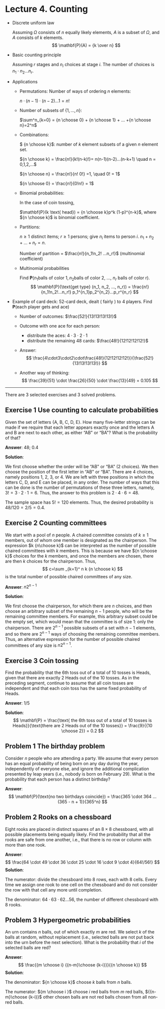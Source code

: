 # Lecture 4. Counting

* Discrete uniform law

  Assuming $\Omega$ consists of $n$ equally likely elements, $A$ is a subset of $\Omega$, and $A$ consists of $k$ elements.
  $$
  \mathbf{P}(A) = {k \over n}
  $$

* Basic counting principle

  Assuming $r$ stages and $n_i$ choices at stage $i$. The number of choices is $n_1 \cdot n_2 ... n_r$.

* Applications

  * Permutations: Number of ways of ordering $n$ elements:

    $n \cdot (n-1) \cdot (n-2) ... 1 = n!$

  * Number of subsets of $\{1,...,n\}$:

    $\sum^n_{k=0} = {n \choose 0} + {n \choose 1} + ... +{n \choose n}=2^n$

  * Combinations:

    $ {n \choose k}$: number of $k$ element subsets of a given $n$ element set.

    ${n \choose k} = \frac{n!}{k!(n-k)!}= n(n-1)(n-2)...(n-k+1) \quad n = 0,1,2,...$

    ${n \choose n} = \frac{n!}{n! 0!} =1, \quad 0! = 1$

    ${n \choose 0} = \frac{n!}{0!n!} = 1$

  * Binomial probabilities:

    In the case of coin tossing,

    $\mathbf{P}(k \text{ head}) = {n \choose k}p^k (1-p)^{n-k}$, where ${n \choose k}$ is binomial coefficient.

  * Partitions:

    $n \geq 1$ distinct items; $r \geq 1$ persons; give $n_i$ items to person $i$. $n_1 + n_2 + ... + n_r = n$.

    Number of partition = $\frac{n!}{n_1!n_2! ...n_r!}$ (multinomial coefficient)
    
  * Multinomial probabilities
  
    Find $\mathbf{P}(n_1 \text{balls of color 1}, n_2 \text{balls of color 2, ..., } n_r \text{ balls of color r})$.
    $$
    \mathbf{P}(\text{get type} (n_1, n_2, ..., n_r)) = \frac{n!}{n_1!n_2!...n_r!} p_1^{n_1}p_2^{n_2}...p_r^{n_r}
    $$


* Example of card deck: 52-card deck, dealt ( fairly ) to 4 players. Find $\mathbf{P}$(each player gets and ace)

  * Number of outcomes: $\frac{52!}{13!13!13!13!}$

  * Outcome with one ace for each person: 

    * distribute the aces: $4\cdot3\cdot2\cdot1$
    * distribute the remaining 48 cards: $\frac{48!}{12!12!12!12!}$

  * Answer: 
    $$
    \frac{4\cdot3\cdot2\cdot\frac{48!}{12!12!12!12!}}{\frac{52!}{13!13!13!13!}}
    $$

  * Another way of thinking: 
    $$
    \frac{39}{51} \cdot \frac{26}{50} \cdot \frac{13}{49} = 0.105
    $$


---

There are 3 selected exercises and 3 solved problems.

## Exercise 1 Use counting to calculate probabilities

Given the set of letters {A, B, C, D, E}. How many five-letter strings can be made if we require that each letter appears exactly once and the letters A and B are next to each other, as either “AB" or “BA"? What is the probability of that? 

**Answer**: 48; 0.4

**Solution**: 

We first choose whether the order will be “AB" or “BA" (2 choices). We then choose the position of the first letter in “AB" or “BA". There are 4 choices, namely positions 1, 2, 3, or 4. We are left with three positions in which the letters C, D, and E can be placed, in any order. The number of ways that this can be done is the number of permutations of these three letters, namely, $3!=3⋅2⋅1=6$. Thus, the answer to this problem is $2⋅4⋅6=48$.

The sample space has $5!=120$ elements. Thus, the desired probability is $48/120=2/5=0.4$.

## Exercise 2 Counting committees

We start with a pool of $n$ people. A chaired committee consists of $k≥1$ members, out of whom one member is designated as the chairperson. The expression $k {n\choose k}$ can be interpreted as the number of possible chaired committees with $k$ members. This is because we have ${n \choose k}$ choices for the $k$ members, and once the members are chosen, there are then $k$ choices for the chairperson. Thus,
$$
c=\sum _{k=1}^ n k {n \choose k}
$$
is the total number of possible chaired committees of any size.

**Answer**: $n 2^{n-1}$

**Solution**: 

We first choose the chairperson, for which there are $n$ choices, and then choose an arbitrary subset of the remaining $n−1$ people, who will be the remaining committee members. For example, this arbitrary subset could be the empty set, which would mean that the committee is of size 1: only the chairperson. There are $2^{n−1}$ possible subsets of a set with $n−1$ elements, and so there are $2^{n−1}$ ways of choosing the remaining committee members. Thus, an alternative expression for the number of possible chaired committees of any size is $n2^{n−1}$.

## Exercise 3 Coin tossing

Find the probability that the $6$th toss out of a total of $10$ tosses is Heads, given that there are exactly $2$ Heads out of the $10$ tosses. As in the preceding segment, continue to assume that all coin tosses are independent and that each coin toss has the same fixed probability of Heads.

**Answer**:  $1/5$

**Solution**: 
$$
\mathbf{P} = \frac{\text{ the 6th toss out of a total of 10 tosses is Heads}}{\text{there are 2 Heads out of the 10 tosses}} = \frac{9}{{10 \choose 2}} = 0.2
$$

## Problem 1 The birthday problem

Consider $n$ people who are attending a party. We assume that every person has an equal probability of being born on any day during the year, independently of everyone else, and ignore the additional complication presented by leap years (i.e., nobody is born on February 29). What is the probability that each person has a distinct birthday?

**Answer**: 
$$
\mathbf{P}(\text{no two birthdays coincide}) = \frac{365 \cdot 364 ... (365 - n + 1)}{365^n}
$$

## Problem 2 Rooks on a chessboard

Eight rooks are placed in distinct squares of an $8×8$ chessboard, with all possible placements being equally likely. Find the probability that all the rooks are safe from one another, i.e., that there is no row or column with more than one rook.

**Answer**: 
$$
\frac{64 \cdot 49 \cdot 36 \cdot 25 \cdot 16 \cdot 9 \cdot 4}{64!/56!}
$$
**Solution**: 

The numerator: divide the chessboard into 8 rows, each with 8 cells. Every time we assign one rook to one cell on the chessboard and do not consider the row with that cell any more until completion.

The denominator: $64 \cdot 63 \cdot 62 ... 56$, the number of different chessboard with 8 rooks.

## Problem 3 Hypergeometric probabilities

An urn contains $n$ balls, out of which exactly $m$ are red. We select $k$ of the balls at random, without replacement (i.e., selected balls are not put back into the urn before the next selection). What is the probability that $i$ of the selected balls are red?

**Answer**: 
$$
\frac{{m \choose i} {{n-m}\choose {k-i}}}{{n \choose k}}
$$
**Solution**: 

The denominator: ${n \choose k}$ choose $k$ balls from $n$ balls.

The numerator: ${m \choose i }$ choose $i$ red balls from $m$ red balls, ${{n-m}\choose {k-i}}$ other chosen balls are not red balls chosen from all non-red balls.

